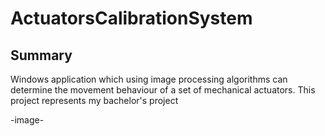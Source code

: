 # ActuatorsCalibrationSystem

## Summary

 Windows application which using image processing algorithms can determine the movement behaviour of a set of mechanical actuators.
 This project represents my bachelor's project

-image-


<!--stackedit_data:
eyJoaXN0b3J5IjpbMTEyOTMzNTAxOF19
-->